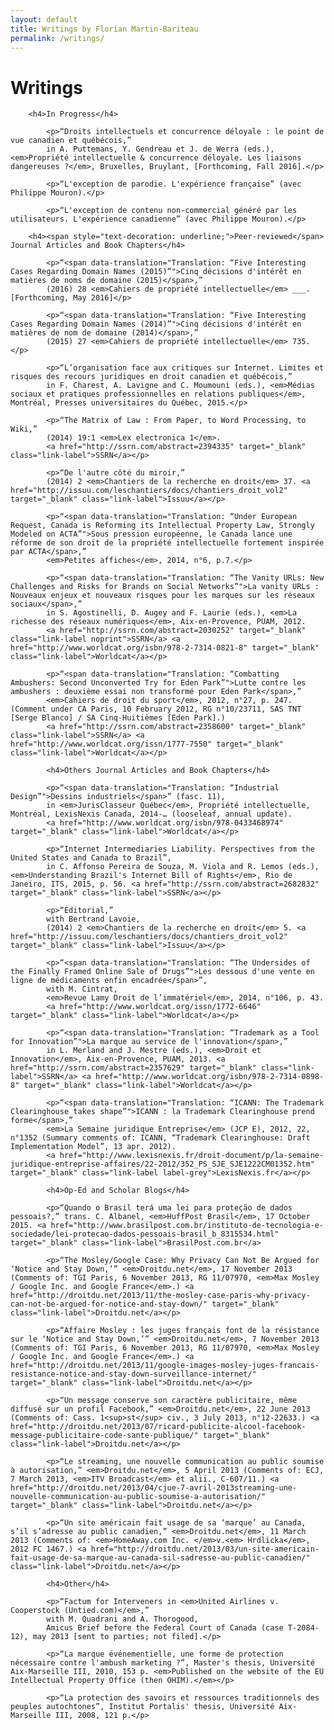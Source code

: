 ```yaml
---
layout: default
title: Writings by Florian Martin-Bariteau
permalink: /writings/
---
```


<div class="post">
	<h1 class="pageTitle">Writings</h1>

		<h4>In Progress</h4>
		
			<p>“Droits intellectuels et concurrence déloyale : le point de vue canadien et québécois,” 
			in A. Puttemans, Y. Gendreau et J. de Werra (eds.), <em>Propriété intellectuelle & concurrence déloyale. Les liaisons dangereuses ?</em>, Bruxelles, Bruylant, [Forthcoming, Fall 2016].</p>
			
			<p>“L'exception de parodie. L'expérience française” (avec Philippe Mouron).</p>
			
			<p>“L'exception de contenu non-commercial généré par les utilisateurs. L'expérience canadienne” (avec Philippe Mouron).</p>
		
		<h4><span style="text-decoration: underline;">Peer-reviewed</span> Journal Articles and Book Chapters</h4>
			
			<p>“<span data-translation="Translation: “Five Interesting Cases Regarding Domain Names (2015)”">Cinq décisions d'intérêt en matières de noms de domaine (2015)</span>,” 
			(2016) 28 <em>Cahiers de propriété intellectuelle</em> ___. [Forthcoming, May 2016]</p>
			
			<p>“<span data-translation="Translation: “Five Interesting Cases Regarding Domain Names (2014)”">Cinq décisions d'intérêt en matières de nom de domaine (2014)</span>,” 
			(2015) 27 <em>Cahiers de propriété intellectuelle</em> 735.</p>
			
			<p>“L’organisation face aux critiques sur Internet. Limites et risques des recours juridiques en droit canadien et québécois,” 
			in F. Charest, A. Lavigne and C. Moumouni (eds.), <em>Médias sociaux et pratiques professionnelles en relations publiques</em>, Montréal, Presses universitaires du Québec, 2015.</p>
			
			<p>“The Matrix of Law : From Paper, to Word Processing, to Wiki,” 
			(2014) 19:1 <em>Lex electronica 1</em>. 
			<a href="http://ssrn.com/abstract=2394335" target="_blank" class="link-label">SSRN</a></p>
			
			<p>“De l'autre côté du miroir,” 
			(2014) 2 <em>Chantiers de la recherche en droit</em> 37. <a href="http://issuu.com/leschantiers/docs/chantiers_droit_vol2" target="_blank" class="link-label">Issuu</a></p>
			
			<p>“<span data-translation="Translation: “Under European Request, Canada is Reforming its Intellectual Property Law, Strongly Modeled on ACTA”">Sous pression européenne, le Canada lance une réforme de son droit de la propriété intellectuelle fortement inspirée par ACTA</span>,”
			<em>Petites affiches</em>, 2014, n°6, p.7.</p>
			
			<p>“<span data-translation="Translation: “The Vanity URLs: New Challenges and Risks for Brands on Social Networks”">La vanity URLs : Nouveaux enjeux et nouveaux risques pour les marques sur les réseaux sociaux</span>,” 
			in S. Agostinelli, D. Augey and F. Laurie (eds.), <em>La richesse des réseaux numériques</em>, Aix-en-Provence, PUAM, 2012. 
			<a href="http://ssrn.com/abstract=2030252" target="_blank" class="link-label noprint">SSRN</a> <a href="http://www.worldcat.org/isbn/978-2-7314-0821-8" target="_blank" class="link-label">Worldcat</a></p>
			
			<p>“<span data-translation="Translation: “Combatting Ambushers: Second Unconverted Try for Eden Park”">Lutte contre les ambushers : deuxième essai non transformé pour Eden Park</span>,” 
			<em>Cahiers de droit du sport</em>, 2012, n°27, p. 247. (Comment under CA Paris, 10 February 2012, RG n°10/23711, SAS TNT [Serge Blanco] / SA Cinq‐Huitièmes [Eden Park].) 
			<a href="http://ssrn.com/abstract=2358600" target="_blank" class="link-label">SSRN</a> <a href="http://www.worldcat.org/issn/1777-7550" target="_blank" class="link-label">Worldcat</a></p>
			
			<h4>Others Journal Articles and Book Chapters</h4>
			
			<p>“<span data-translation="Translation: “Industrial Design”">Dessins industriels</span>” (fasc. 11),
			in <em>JurisClasseur Québec</em>, Propriété intellectuelle, Montréal, LexisNexis Canada, 2014-… (looseleaf, annual update).
			<a href="http://www.worldcat.org/isbn/978-0433468974" target="_blank" class="link-label">Worldcat</a></p>
			
			<p>“Internet Intermediaries Liability. Perspectives from the United States and Canada to Brazil”, 
			in C. Affonso Pereira de Souza, M. Viola and R. Lemos (eds.), <em>Understanding Brazil's Internet Bill of Rights</em>, Rio de Janeiro, ITS, 2015, p. 56. <a href="http://ssrn.com/abstract=2682832" target="_blank" class="link-label">SSRN</a></p>
			
			<p>“Éditorial,” 
			with Bertrand Lavoie, 
			(2014) 2 <em>Chantiers de la recherche en droit</em> 5. <a href="http://issuu.com/leschantiers/docs/chantiers_droit_vol2" target="_blank" class="link-label">Issuu</a></p>
			
			<p>“<span data-translation="Translation: “The Undersides of the Finally Framed Online Sale of Drugs”">Les dessous d'une vente en ligne de médicaments enfin encadrée</span>”, 
			with M. Cintrat, 
			<em>Revue Lamy Droit de l’immatériel</em>, 2014, n°106, p. 43.
			<a href="http://www.worldcat.org/issn/1772-6646" target="_blank" class="link-label">Worldcat</a></p>
			
			<p>“<span data-translation="Translation: “Trademark as a Tool for Innovation”">La marque au service de l'innovation</span>,”
			in L. Merland and J. Mestre (eds.), <em>Droit et Innovation</em>, Aix-en-Provence, PUAM, 2013. <a href="http://ssrn.com/abstract=2357629" target="_blank" class="link-label">SSRN</a> <a href="http://www.worldcat.org/isbn/978-2-7314-0898-8" target="_blank" class="link-label">Worldcat</a></p>
			
			<p>“<span data-translation="Translation: “ICANN: The Trademark Clearinghouse takes shape”">ICANN : la Trademark Clearinghouse prend forme</span>,”
			<em>La Semaine juridique Entreprise</em> (JCP E), 2012, 22, n°1352 (Summary comments of: ICANN, “Trademark Clearinghouse: Draft Implementation Model”, 13 apr. 2012).
			<a href="http://www.lexisnexis.fr/droit-document/p/la-semaine-juridique-entreprise-affaires/22-2012/352_PS_SJE_SJE1222CM01352.htm" target="_blank" class="link-label label-grey">LexisNexis.fr</a></p>
			
			<h4>Op-Ed and Scholar Blogs</h4>
			
			<p>“Quando o Brasil terá uma lei para proteção de dados pessoais?,” trans. C. Albanel, <em>HuffPost Brasil</em>, 17 October 2015. <a href="http://www.brasilpost.com.br/instituto-de-tecnologia-e-sociedade/lei-protecao-dados-pessoais-brasil_b_8315534.html" target="_blank" class="link-label">BrasilPost.com.br</a>
			
			<p>“The Mosley/Google Case: Why Privacy Can Not Be Argued for ‘Notice and Stay Down,’” <em>Droitdu.net</em>, 17 November 2013 (Comments of: TGI Paris, 6 November 2013, RG 11/07970, <em>Max Mosley / Google Inc. and Google France</em>.) <a href="http://droitdu.net/2013/11/the-mosley-case-paris-why-privacy-can-not-be-argued-for-notice-and-stay-down/" target="_blank" class="link-label">Droitdu.net</a></p>
			
			<p>“Affaire Mosley : les juges français font de la résistance sur le ‘Notice and Stay Down,’” <em>Droitdu.net</em>, 7 November 2013 (Comments of: TGI Paris, 6 November 2013, RG 11/07970, <em>Max Mosley / Google Inc. and Google France</em>.) <a href="http://droitdu.net/2013/11/google-images-mosley-juges-francais-resistance-notice-and-stay-down-surveillance-internet/" target="_blank" class="link-label">Droitdu.net</a></p>
			
			<p>“Un message conserve son caractère publicitaire, même diffusé sur un profil Facebook,” <em>Droitdu.net</em>, 22 June 2013 (Comments of: Cass. 1<sup>st</sup> civ., 3 July 2013, n°12-22633.) <a href="http://droitdu.net/2013/07/ricard-publicite-alcool-facebook-message-publicitaire-code-sante-publique/" target="_blank" class="link-label">Droitdu.net</a></p>
			
			<p>“Le streaming, une nouvelle communication au public soumise à autorisation,” <em>Droitdu.net</em>, 5 April 2013 (Comments of: ECJ, 7 March 2013, <em>ITV Broadcast</em> et alii., C‑607/11.) <a href="http://droitdu.net/2013/04/cjue-7-avril-2013streaming-une-nouvelle-communication-au-public-soumise-a-autorisation/" target="_blank" class="link-label">Droitdu.net</a></p>
			
			<p>“Un site américain fait usage de sa ‘marque’ au Canada, s’il s’adresse au public canadien,” <em>Droitdu.net</em>, 11 March 2013 (Comments of: <em>HomeAway.com Inc. </em>v.<em> Hrdlicka</em>, 2012 FC 1467.) <a href="http://droitdu.net/2013/03/un-site-americain-fait-usage-de-sa-marque-au-canada-sil-sadresse-au-public-canadien/" class="link-label">Droitdu.net</a></p>
			
			<h4>Other</h4>
			
			<p>“Factum for Interveners in <em>United Airlines v. Cooperstock (Untied.com)</em>,” 
			with M. Quadrani and A. Thorogood, 
			Amicus Brief before the Federal Court of Canada (case T-2084-12), may 2013 [sent to parties; not filed].</p>
			
			<p>“La marque événementielle, une forme de protection nécessaire contre l'ambush marketing ?”, Master's thesis, Université Aix-Marseille III, 2010, 153 p. <em>Published on the website of the EU Intellectual Property Office (then OHIM).</em></p>
			
			<p>“La protection des savoirs et ressources traditionnels des peuples autochtones”, Institut Portalis' thesis, Université Aix-Marseille III, 2008, 121 p.</p>
			

</div>
